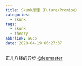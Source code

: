 ```yaml
---
title: Skunk原理（Future/Promise）
categories:
  - skunk
tags:
  - skunk
  - theory
abbrlink: a6cb
date: 2020-04-19 06:27:37
---
```


正儿八经的异步 [@leemaster](https://www.github.com/leemaster)

<!--more-->